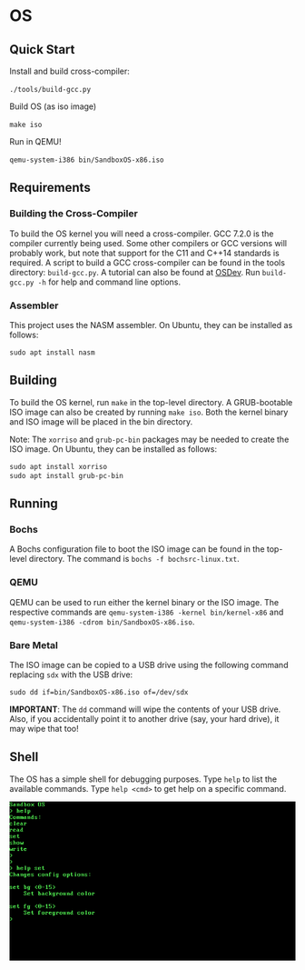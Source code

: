 # OS

## Quick Start

Install and build cross-compiler:

`./tools/build-gcc.py`

Build OS (as iso image)

`make iso`

Run in QEMU!

`qemu-system-i386 bin/SandboxOS-x86.iso`

## Requirements

### Building the Cross-Compiler

To build the OS kernel you will need a cross-compiler.
GCC 7.2.0 is the compiler currently being used.
Some other compilers or GCC versions will probably work, but note that support for the C11 and C++14 standards is required.
A script to build a GCC cross-compiler can be found in the tools directory: `build-gcc.py`.
A tutorial can also be found at [OSDev](http://wiki.osdev.org/GCC_Cross-Compiler).
Run `build-gcc.py -h` for help and command line options.

### Assembler

This project uses the NASM assembler.
On Ubuntu, they can be installed as follows:
```
sudo apt install nasm
```


## Building

To build the OS kernel, run `make` in the top-level directory. A GRUB-bootable ISO image can also be created by running `make iso`. Both the kernel binary and ISO image will be placed in the bin directory.

Note: The `xorriso` and `grub-pc-bin` packages may be needed to create the ISO image.
On Ubuntu, they can be installed as follows:
```
sudo apt install xorriso
sudo apt install grub-pc-bin
```


## Running

### Bochs

A Bochs configuration file to boot the ISO image can be found in the top-level directory.
The command is `bochs -f bochsrc-linux.txt`.

### QEMU

QEMU can be used to run either the kernel binary or the ISO image. The respective commands are
`qemu-system-i386 -kernel bin/kernel-x86`
and
`qemu-system-i386 -cdrom bin/SandboxOS-x86.iso`.

### Bare Metal

The ISO image can be copied to a USB drive using the following command replacing `sdx` with the USB drive:

```
sudo dd if=bin/SandboxOS-x86.iso of=/dev/sdx
```

**IMPORTANT**: The `dd` command will wipe the contents of your USB drive. Also, if you accidentally point it to another drive (say, your hard drive), it may wipe that too!


## Shell

The OS has a simple shell for debugging purposes. Type `help` to list the available commands. Type `help <cmd>` to get help on a specific command.

![help command](./doc/screenShots/cmd_help.png "help command")
